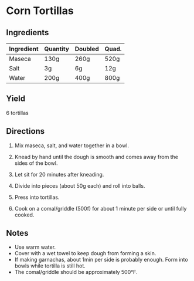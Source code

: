 # Corn Tortillas

## Ingredients

| Ingredient | Quantity | Doubled | Quad.
| --- | --- | --- | --- |
| Maseca | 130g | 260g | 520g |
| Salt | 3g | 6g | 12g |
| Water | 200g | 400g | 800g |


## Yield

6 tortillas


## Directions

1. Mix maseca, salt, and water together in a bowl.

2. Knead by hand until the dough is smooth and comes away from the sides of the
   bowl.

3. Let sit for 20 minutes after kneading.

4. Divide into pieces (about 50g each) and roll into balls.

5. Press into tortillas.

6. Cook on a comal/griddle (500f) for about 1 minute per side or until fully
   cooked.


## Notes

- Use warm water.
- Cover with a wet towel to keep dough from forming a skin.
- If making garnachas, about 1min per side is probably enough. Form into bowls
  while tortilla is still hot.
- The comal/griddle should be approximately 500°F.
